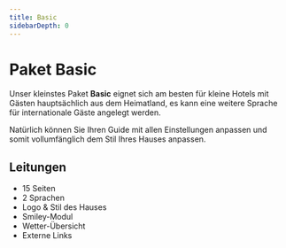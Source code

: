 ```yaml
---
title: Basic
sidebarDepth: 0
---
```

# Paket Basic

Unser kleinstes Paket **Basic** eignet sich am besten für kleine Hotels mit Gästen hauptsächlich aus dem Heimatland, es kann eine weitere Sprache für internationale Gäste angelegt werden.

Natürlich können Sie Ihren Guide mit allen Einstellungen anpassen und somit vollumfänglich dem Stil Ihres Hauses anpassen.

## Leitungen

- 15 Seiten
- 2 Sprachen
- Logo & Stil des Hauses
- Smiley-Modul
- Wetter-Übersicht
- Externe Links
